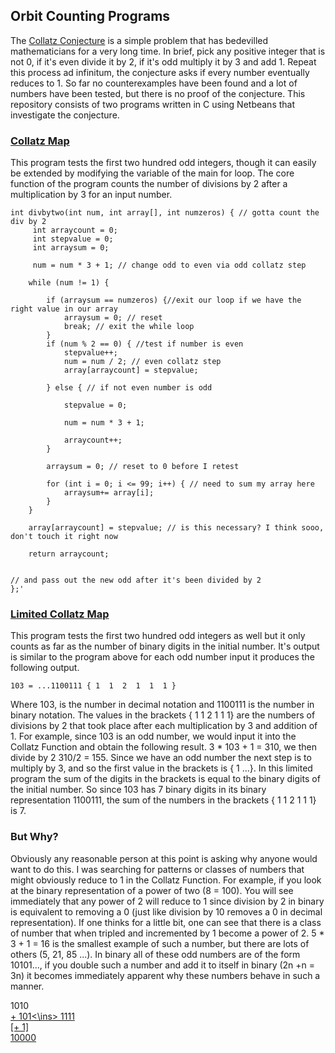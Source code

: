 ## Orbit Counting Programs
The [Collatz Conjecture](https://en.wikipedia.org/wiki/Collatz_conjecture) is a simple problem that has bedevilled mathematicians for a very long time. In brief, pick any positive integer that is not 0, if it's even divide it by 2, if it's odd multiply it by 3 and add 1. Repeat this process ad infinitum, the conjecture asks if every number eventually reduces to 1. So far no counterexamples have been found and a lot of numbers have been tested, but there is no proof of the conjecture. This repository consists of two programs written in C using Netbeans that investigate the conjecture. 

### [Collatz Map](https://github.com/FuzzyBunnys/Collatz-Programs/tree/main/Collatz%20Map)
This program tests the first two hundred odd integers, though it can easily be extended by modifying the variable of the main for loop. The core function of the program counts the number of divisions by 2 after a multiplication by 3 for an input number.


    int divbytwo(int num, int array[], int numzeros) { // gotta count the div by 2
         int arraycount = 0;
         int stepvalue = 0;
         int arraysum = 0;
            
         num = num * 3 + 1; // change odd to even via odd collatz step

        while (num != 1) {

            if (arraysum == numzeros) {//exit our loop if we have the right value in our array
                arraysum = 0; // reset
                break; // exit the while loop
            }
            if (num % 2 == 0) { //test if number is even
                stepvalue++;
                num = num / 2; // even collatz step
                array[arraycount] = stepvalue;

            } else { // if not even number is odd

                stepvalue = 0;

                num = num * 3 + 1;

                arraycount++;
            }

            arraysum = 0; // reset to 0 before I retest

            for (int i = 0; i <= 99; i++) { // need to sum my array here
                arraysum+= array[i];
            }
        }

        array[arraycount] = stepvalue; // is this necessary? I think sooo, don't touch it right now

        return arraycount;


    // and pass out the new odd after it's been divided by 2
    };'

### [Limited Collatz Map](https://github.com/FuzzyBunnys/Collatz-Programs/tree/main/Limited%20Collatz%20Map)
This program tests the first two hundred odd integers as well but it only counts as far as the number of binary digits in the initial number. It's output is similar to the program above for each odd number input it produces the following output.

    103 = ...1100111 { 1  1  2  1  1  1 }

Where 103, is the number in decimal notation and 1100111 is the number in binary notation. The values in the brackets { 1 1 2 1 1 1} are the numbers of divisions by 2 that took place after each multiplication by 3 and addition of 1. For example, since 103 is an odd number, we would input it into the Collatz Function and obtain the following result. 3 * 103 + 1 = 310, we then divide by 2 310/2 = 155. Since we have an odd number the next step is to multiply by 3, and so the first value in the brackets is { 1 ...}. In this limited program the sum of the digits in the brackets is equal to the binary digits of the initial number. So since 103 has 7 binary digits in its binary representation 1100111, the sum of the numbers in the brackets { 1 1 2 1 1 1} is 7. 


### But Why?
Obviously any reasonable person at this point is asking why anyone would want to do this. I was searching for patterns or classes of numbers that might obviously reduce to 1 in the Collatz Function. For example, if you look at the binary representation of a power of two (8 = 100). You will see immediately that any power of 2 will reduce to 1 since division by 2 in binary is equivalent to removing a 0 (just like division by 10 removes a 0 in decimal representation). If one thinks for a little bit, one can see that there is a class of number that when tripled and incremented by 1 become a power of 2. 5 * 3 + 1 = 16 is the smallest example of such a number, but there are lots of others (5, 21, 85 ...). In binary all of these odd numbers are of the form 10101..., if you double such a number and add it to itself in binary (2n +n = 3n) it becomes immediately apparent why these numbers behave in such a manner. 

   1010  
<ins>+  101<\ins> 
   1111  
[+    1]  
  10000  
               
